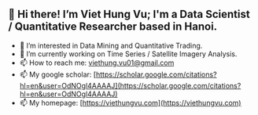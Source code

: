 ## 👋 Hi there! I’m Viet Hung Vu; I'm a Data Scientist / Quantitative Researcher based in Hanoi.

- 👀  I’m interested in Data Mining and Quantitative Trading.
- 🔭 I’m currently working on Time Series / Satellite Imagery Analysis.
- 📫 How to reach me: viethung.vu01@gmail.com
- 📫 My google scholar: [https://scholar.google.com/citations?hl=en&user=OdNOgl4AAAAJ](https://scholar.google.com/citations?hl=en&user=OdNOgl4AAAAJ)
- 📫 My homepage: [https://viethungvu.com](https://viethungvu.com)
